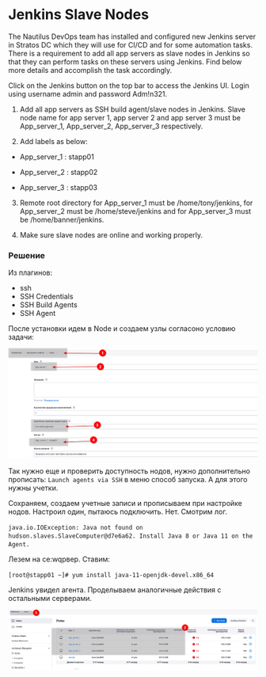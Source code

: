 # Jenkins Slave Nodes

The Nautilus DevOps team has installed and configured new Jenkins server in Stratos DC which they will use for CI/CD and for some automation tasks. There is a requirement to add all app servers as slave nodes in Jenkins so that they can perform tasks on these servers using Jenkins. Find below more details and accomplish the task accordingly.


Click on the Jenkins button on the top bar to access the Jenkins UI. Login using username admin and password Adm!n321.


1. Add all app servers as SSH build agent/slave nodes in Jenkins. Slave node name for app server 1, app server 2 and app server 3 must be App_server_1, App_server_2, App_server_3 respectively.


2. Add labels as below:


 - App_server_1 : stapp01

 - App_server_2 : stapp02

 - App_server_3 : stapp03


3. Remote root directory for App_server_1 must be /home/tony/jenkins, for App_server_2 must be /home/steve/jenkins and for App_server_3 must be /home/banner/jenkins.


4. Make sure slave nodes are online and working properly.


### Решение

Из плагинов:
- ssh
- SSH Credentials 
- SSH Build Agents 
- SSH Agent 

После установки идем в Node и создаем узлы согласоно условию задачи:

![](../Level_3/img/1_nodes.png)

Так нужно еще и проверить доступность нодов, нужно дополнительно прописать:
`Launch agents via SSH` в меню способ запуска. А для этого нужны учетки. 

Сохраняем, создаем учетные записи и прописываем при настройке нодов. Настроил один, пытаюсь подключить. Нет. Смотрим лог.

`java.io.IOException: Java not found on hudson.slaves.SlaveComputer@d7e6a62. Install Java 8 or Java 11 on the Agent.`

Лезем на се:wqрвер. Ставим:

`[root@stapp01 ~]# yum install java-11-openjdk-devel.x86_64`

Jenkins увидел агента. Проделываем аналогичные действия с остальными серверами.

![](../Level_3/img/1_nodes_up.png)
